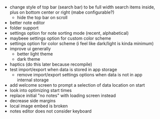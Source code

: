 - change style of top bar (search bar) to be full width search items inside, plus on bottom center or right (mabe configurable?)
    - hide the top bar on scroll
- better note editor
- folder support
- settings option for note sorting mode (recent, alphabetical)
- maybeee settings option for custom color scheme
- settings option for color scheme (i feel like dark/light is kinda minimum)
- improve ui generally
    - better light theme
    - dark theme
- haptics (do this later because recompile)
- test import/export when data is stored in app storage
    - remove import/export settings options when data is not in app internal storage
- add welcome screen to prompt a selection of data location on start
- look into optimizing start times
- replace initial "no notes" with loading screen instead
- decrease side margins
- local image embed is broken
- notes editor does not consider keyboard